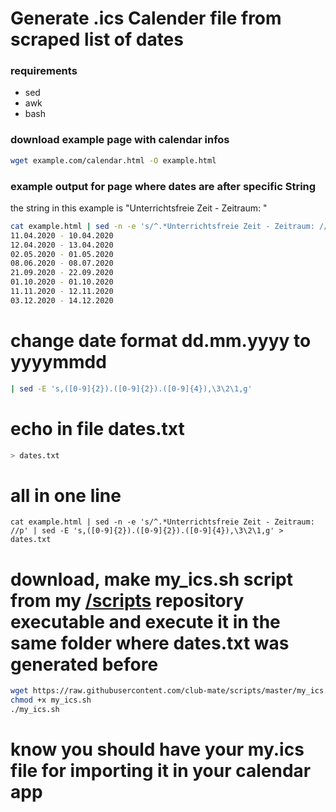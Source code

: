 # Generate .ics Calender file from scraped list of dates
### requirements
* sed
* awk
* bash

### download example page with calendar infos
 
```bash
wget example.com/calendar.html -O example.html
```
### example output for page where dates are after specific String
the string in this example is "Unterrichtsfreie Zeit - Zeitraum: "
```bash
cat example.html | sed -n -e 's/^.*Unterrichtsfreie Zeit - Zeitraum: //p' 
11.04.2020 - 10.04.2020
12.04.2020 - 13.04.2020
02.05.2020 - 01.05.2020
08.06.2020 - 08.07.2020
21.09.2020 - 22.09.2020
01.10.2020 - 01.10.2020
11.11.2020 - 12.11.2020
03.12.2020 - 14.12.2020
```
# change date format dd.mm.yyyy to yyyymmdd
```bash
| sed -E 's,([0-9]{2}).([0-9]{2}).([0-9]{4}),\3\2\1,g'
```
# echo in file dates.txt
```bash
> dates.txt
```
# all in one line
```
cat example.html | sed -n -e 's/^.*Unterrichtsfreie Zeit - Zeitraum: //p' | sed -E 's,([0-9]{2}).([0-9]{2}).([0-9]{4}),\3\2\1,g' > dates.txt
```
# download, make my_ics.sh script from my [/scripts](https://github.com/club-mate/scripts) repository executable and execute it in the same folder where dates.txt was generated before
```bash
wget https://raw.githubusercontent.com/club-mate/scripts/master/my_ics.sh
chmod +x my_ics.sh
./my_ics.sh
```
# know you should have your my.ics file for importing it in your calendar app
